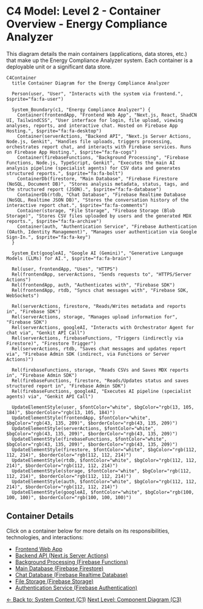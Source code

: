 # C4 Model: Level 2 - Container Overview - Energy Compliance Analyzer

This diagram details the main containers (applications, data stores, etc.) that make up the Energy Compliance Analyzer system. Each container is a deployable unit or a significant data store.

```mermaid
C4Container
  title Container Diagram for the Energy Compliance Analyzer

  Person(user, "User", "Interacts with the system via frontend.", $sprite="fa:fa-user")

  System_Boundary(c1, "Energy Compliance Analyzer") {
    Container(frontendApp, "Frontend Web App", "Next.js, React, ShadCN UI, TailwindCSS", "User interface for login, file upload, viewing analyses, reports, and interactive chat. Hosted on Firebase App Hosting.", $sprite="fa:fa-desktop")
    Container(serverActions, "Backend API", "Next.js Server Actions, Node.js, Genkit", "Handles file uploads, triggers processing, orchestrates report chat, and interacts with Firebase services. Runs on Firebase App Hosting.", $sprite="fa:fa-cogs")
    Container(firebaseFunctions, "Background Processing", "Firebase Functions, Node.js, TypeScript, Genkit", "Executes the main AI analysis pipeline (specialist agents) for CSV data and generates structured reports.", $sprite="fa:fa-bolt")
    ContainerDb(firestore, "Main Database", "Firebase Firestore (NoSQL, Document DB)", "Stores analysis metadata, status, tags, and the structured report (JSON).", $sprite="fa:fa-database")
    ContainerDb(rtdb, "Chat Database", "Firebase Realtime Database (NoSQL, Realtime JSON DB)", "Stores the conversation history of the interactive report chat.", $sprite="fa:fa-comments")
    Container(storage, "File Storage", "Firebase Storage (Blob Storage)", "Stores CSV files uploaded by users and the generated MDX reports.", $sprite="fa:fa-archive")
    Container(auth, "Authentication Service", "Firebase Authentication (OAuth, Identity Management)", "Manages user authentication via Google Sign-In.", $sprite="fa:fa-key")
  }

  System_Ext(googleAI, "Google AI (Gemini)", "Generative Language Models (LLMs) for AI.", $sprite="fa:fa-brain")

  Rel(user, frontendApp, "Uses", "HTTPS")
  Rel(frontendApp, serverActions, "Sends requests to", "HTTPS/Server Actions")
  Rel(frontendApp, auth, "Authenticates with", "Firebase SDK")
  Rel(frontendApp, rtdb, "Syncs chat messages with", "Firebase SDK, WebSockets")

  Rel(serverActions, firestore, "Reads/Writes metadata and reports in", "Firebase SDK")
  Rel(serverActions, storage, "Manages upload information for", "Firebase SDK")
  Rel(serverActions, googleAI, "Interacts with Orchestrator Agent for chat via", "Genkit API Call")
  Rel(serverActions, firebaseFunctions, "Triggers (indirectly via Firestore)", "Firestore Trigger")
  Rel(serverActions, rtdb, "Saves chat messages and updates report via", "Firebase Admin SDK (indirect, via Functions or Server Actions)")

  Rel(firebaseFunctions, storage, "Reads CSVs and Saves MDX reports in", "Firebase Admin SDK")
  Rel(firebaseFunctions, firestore, "Reads/Updates status and saves structured report in", "Firebase Admin SDK")
  Rel(firebaseFunctions, googleAI, "Executes AI pipeline (specialist agents) via", "Genkit API Call")

  UpdateElementStyle(user, $fontColor="white", $bgColor="rgb(13, 105, 184)", $borderColor="rgb(13, 105, 184)")
  UpdateElementStyle(frontendApp, $fontColor="white", $bgColor="rgb(43, 135, 209)", $borderColor="rgb(43, 135, 209)")
  UpdateElementStyle(serverActions, $fontColor="white", $bgColor="rgb(43, 135, 209)", $borderColor="rgb(43, 135, 209)")
  UpdateElementStyle(firebaseFunctions, $fontColor="white", $bgColor="rgb(43, 135, 209)", $borderColor="rgb(43, 135, 209)")
  UpdateElementStyle(firestore, $fontColor="white", $bgColor="rgb(112, 112, 214)", $borderColor="rgb(112, 112, 214)")
  UpdateElementStyle(rtdb, $fontColor="white", $bgColor="rgb(112, 112, 214)", $borderColor="rgb(112, 112, 214)")
  UpdateElementStyle(storage, $fontColor="white", $bgColor="rgb(112, 112, 214)", $borderColor="rgb(112, 112, 214)")
  UpdateElementStyle(auth, $fontColor="white", $bgColor="rgb(112, 112, 214)", $borderColor="rgb(112, 112, 214)")
  UpdateElementStyle(googleAI, $fontColor="white", $bgColor="rgb(100, 100, 100)", $borderColor="rgb(100, 100, 100)")

```

## Container Details

Click on a container below for more details on its responsibilities, technologies, and interactions:

- [Frontend Web App](./frontend-app.md)
- [Backend API (Next.js Server Actions)](./server-actions.md)
- [Background Processing (Firebase Functions)](./firebase-functions.md)
- [Main Database (Firebase Firestore)](./firestore-db.md)
- [Chat Database (Firebase Realtime Database)](./rtdb.md)
- [File Storage (Firebase Storage)](./storage.md)
- [Authentication Service (Firebase Authentication)](./auth.md)

[<- Back to: System Context (C1)](../c1-context.md)
[Next Level: Component Diagram (C3)](../c3-components/index.md)
